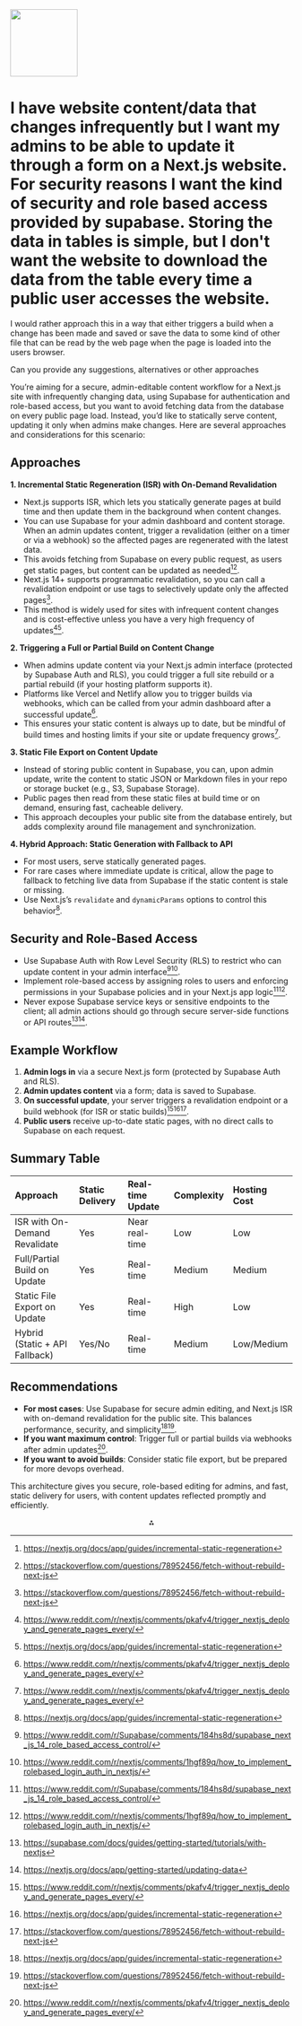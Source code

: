 <img src="https://r2cdn.perplexity.ai/pplx-full-logo-primary-dark%402x.png" class="logo" width="120"/>

# I have website content/data that changes infrequently but I want my admins to be able to update it through a form on a Next.js website. For security reasons I want the kind of security and role based access provided by supabase. Storing the data in tables is simple, but I don't want the website to download the data from the table every time a public user accesses the website.

I would rather approach this in a way that either triggers a build when a change has been made and saved or save the data to some kind of other file that can be read by the web page when the page is loaded into the users browser.

Can you provide any suggestions, alternatives or other approaches

You’re aiming for a secure, admin-editable content workflow for a Next.js site with infrequently changing data, using Supabase for authentication and role-based access, but you want to avoid fetching data from the database on every public page load. Instead, you’d like to statically serve content, updating it only when admins make changes. Here are several approaches and considerations for this scenario:

## Approaches

**1. Incremental Static Regeneration (ISR) with On-Demand Revalidation**

- Next.js supports ISR, which lets you statically generate pages at build time and then update them in the background when content changes.
- You can use Supabase for your admin dashboard and content storage. When an admin updates content, trigger a revalidation (either on a timer or via a webhook) so the affected pages are regenerated with the latest data.
- This avoids fetching from Supabase on every public request, as users get static pages, but content can be updated as needed[^4][^5].
- Next.js 14+ supports programmatic revalidation, so you can call a revalidation endpoint or use tags to selectively update only the affected pages[^5].
- This method is widely used for sites with infrequent content changes and is cost-effective unless you have a very high frequency of updates[^3][^4].

**2. Triggering a Full or Partial Build on Content Change**

- When admins update content via your Next.js admin interface (protected by Supabase Auth and RLS), you could trigger a full site rebuild or a partial rebuild (if your hosting platform supports it).
- Platforms like Vercel and Netlify allow you to trigger builds via webhooks, which can be called from your admin dashboard after a successful update[^3].
- This ensures your static content is always up to date, but be mindful of build times and hosting limits if your site or update frequency grows[^3].

**3. Static File Export on Content Update**

- Instead of storing public content in Supabase, you can, upon admin update, write the content to static JSON or Markdown files in your repo or storage bucket (e.g., S3, Supabase Storage).
- Public pages then read from these static files at build time or on demand, ensuring fast, cacheable delivery.
- This approach decouples your public site from the database entirely, but adds complexity around file management and synchronization.

**4. Hybrid Approach: Static Generation with Fallback to API**

- For most users, serve statically generated pages.
- For rare cases where immediate update is critical, allow the page to fallback to fetching live data from Supabase if the static content is stale or missing.
- Use Next.js’s `revalidate` and `dynamicParams` options to control this behavior[^4].


## Security and Role-Based Access

- Use Supabase Auth with Row Level Security (RLS) to restrict who can update content in your admin interface[^2][^7].
- Implement role-based access by assigning roles to users and enforcing permissions in your Supabase policies and in your Next.js app logic[^2][^7].
- Never expose Supabase service keys or sensitive endpoints to the client; all admin actions should go through secure server-side functions or API routes[^1][^6].


## Example Workflow

1. **Admin logs in** via a secure Next.js form (protected by Supabase Auth and RLS).
2. **Admin updates content** via a form; data is saved to Supabase.
3. **On successful update**, your server triggers a revalidation endpoint or a build webhook (for ISR or static builds)[^3][^4][^5].
4. **Public users** receive up-to-date static pages, with no direct calls to Supabase on each request.

## Summary Table

| Approach | Static Delivery | Real-time Update | Complexity | Hosting Cost |
| :-- | :-- | :-- | :-- | :-- |
| ISR with On-Demand Revalidate | Yes | Near real-time | Low | Low |
| Full/Partial Build on Update | Yes | Real-time | Medium | Medium |
| Static File Export on Update | Yes | Real-time | High | Low |
| Hybrid (Static + API Fallback) | Yes/No | Real-time | Medium | Low/Medium |

## Recommendations

- **For most cases**: Use Supabase for secure admin editing, and Next.js ISR with on-demand revalidation for the public site. This balances performance, security, and simplicity[^4][^5].
- **If you want maximum control**: Trigger full or partial builds via webhooks after admin updates[^3].
- **If you want to avoid builds**: Consider static file export, but be prepared for more devops overhead.

This architecture gives you secure, role-based editing for admins, and fast, static delivery for users, with content updates reflected promptly and efficiently.

<div style="text-align: center">⁂</div>

[^1]: https://supabase.com/docs/guides/getting-started/tutorials/with-nextjs

[^2]: https://www.reddit.com/r/Supabase/comments/184hs8d/supabase_next_js_14_role_based_access_control/

[^3]: https://www.reddit.com/r/nextjs/comments/pkafv4/trigger_nextjs_deploy_and_generate_pages_every/

[^4]: https://nextjs.org/docs/app/guides/incremental-static-regeneration

[^5]: https://stackoverflow.com/questions/78952456/fetch-without-rebuild-next-js

[^6]: https://nextjs.org/docs/app/getting-started/updating-data

[^7]: https://www.reddit.com/r/nextjs/comments/1hgf89q/how_to_implement_rolebased_login_auth_in_nextjs/

[^8]: https://stackoverflow.com/questions/75124513/update-server-component-after-data-has-been-changed-by-client-component-in-next

[^9]: https://nextjs.org/docs/app/api-reference/functions/fetch

[^10]: https://stackoverflow.com/questions/75668914/how-to-properly-add-an-admin-user-to-supabase

[^11]: https://github.com/vercel/next.js/discussions/21692

[^12]: https://www.youtube.com/watch?v=D7BzpvHM6JI

[^13]: https://www.permit.io/blog/supabase-authentication-and-authorization-in-nextjs-implementation-guide

[^14]: https://nextjs.org/learn/dashboard-app/mutating-data

[^15]: https://nextjs.org/docs/14/app/building-your-application/data-fetching/fetching-caching-and-revalidating

[^16]: https://nextjs.org/docs/14/app/building-your-application/data-fetching/patterns

[^17]: https://nextjs.org/docs/app/guides/content-security-policy

[^18]: https://stackoverflow.com/questions/60684227/api-resolved-without-sending-a-response-in-nextjs

[^19]: https://stackoverflow.com/questions/71561522/how-to-update-the-password-of-a-supabase-user-on-a-nextjs-project

[^20]: https://www.youtube.com/watch?v=ZTK-oNBytA0

[^21]: https://stackoverflow.com/questions/78851269/implementing-role-based-authorization-in-next-js-14-with-supabase-efficient-rol

[^22]: https://www.reddit.com/r/Supabase/comments/1jo2uvr/is_fetching_the_user_on_the_client_secure_in/

[^23]: https://nextjs.org/docs/pages/guides/static-exports

[^24]: https://trigger.dev/docs/guides/frameworks/nextjs

[^25]: https://nextjs.org/docs/14/pages/building-your-application/data-fetching/incremental-static-regeneration

[^26]: https://nextjs.org/docs/app/guides/static-exports

[^27]: https://www.reddit.com/r/nextjs/comments/15a1xj8/does_it_make_sense_to_fetch_on_the_server_with/

[^28]: https://stackoverflow.com/questions/74725460/how-to-update-form-using-proifle-js-file-reactjs

[^29]: https://www.reddit.com/r/node/comments/14aj1iw/whats_a_good_alternative_to_nextjs_v13/

